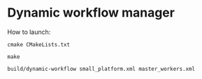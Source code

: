 # Dynamic workflow manager

How to launch:

`cmake CMakeLists.txt`

`make`

`build/dynamic-workflow small_platform.xml master_workers.xml`